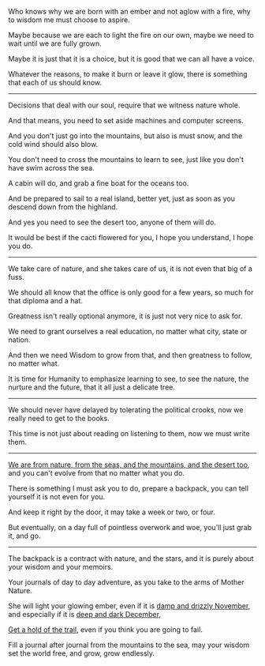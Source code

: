 Who knows why we are born with an ember and not aglow with a fire,
why to wisdom me must choose to aspire.

Maybe because we are each to light the fire on our own,
maybe we need to wait until we are fully grown.

Maybe it is just that it is a choice,
but it is good that we can all have a voice.

Whatever the reasons, to make it burn or leave it glow,
there is something that each of us should know.

---

Decisions that deal with our soul,
require that we witness nature whole.

And that means,
you need to set aside machines and computer screens.

And you don't just go into the mountains, but also is must snow,
and the cold wind should also blow.

You don't need to cross the mountains to learn to see,
just like you don't have swim across the sea.

A cabin will do,
and grab a fine boat for the oceans too.

And be prepared to sail to a real island,
better yet, just as soon as you descend down from the highland.

And yes you need to see the desert too,
anyone of them will do.

It would be best if the cacti flowered for you,
I hope you understand, I hope you do.

---


We take care of nature, and she takes care of us,
it is not even that big of a fuss.

We should all know that
the office is only good for a few years, so much for that diploma and a hat.

Greatness isn't really optional anymore,
it is just not very nice to ask for.

We need to grant ourselves a real education,
no matter what city, state or nation.

And then we need Wisdom to grow from that,
and then greatness to follow, no matter what.

It is time for Humanity to emphasize learning to see,
to see the nature, the nurture and the future, that it all just a delicate tree.

---

We should never have delayed by tolerating the political crooks,
now we really need to get to the books.

This time is not just about reading on listening to them,
now we must write them.

---

[We are from nature, from the seas, and the mountains, and the desert too][1],
and you can't evolve from that no matter what you do.

There is something I must ask you to do,
prepare a backpack, you can tell yourself it is not even for you.

And keep it right by the door,
it may take a week or two, or four.

But eventually, on a day full of pointless overwork and woe,
you'll just grab it, and go.

---

The backpack is a contract with nature, and the stars,
and it is purely about your wisdom and your memoirs.

Your journals of day to day adventure,
as you take to the arms of Mother Nature.

She will light your glowing ember,
even if it is [damp and drizzly November][3], and especially if it is [deep and dark December][4],

[Get a hold of the trail][2],
even if you think you are going to fail.

Fill a journal after journal from the mountains to the sea,
may your wisdom set the world free, and grow, grow endlessly.

[1]: https://www.youtube.com/watch?v=A41CQzqUj8c
[2]: https://www.youtube.com/watch?v=hPSvdKTEZug
[3]: https://youtu.be/2pY3DztEa4U?t=83
[4]: https://www.youtube.com/watch?v=ntHOqosgBYQ
